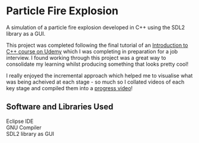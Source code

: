 # Particle Fire Explosion
A simulation of a particle fire explosion developed in C++ using the SDL2 library as a GUI.

This project was completed following the final tutorial of an [Introduction to C++ course on Udemy](https://www.udemy.com/course/free-learn-c-tutorial-beginners/learn/lecture/1747908#overview) which I was completing in preparation for a job interview. I found working through this project was a great way to consolidate my learning whilst producing something that looks pretty cool!

I really enjoyed the incremental approach which helped me to visualise what was being acheived at each stage - so much so I collated videos of each key stage and compiled them into a [progress video](https://youtu.be/Lp6_RpcIj0E)!


## Software and Libraries Used
Eclipse IDE <br>
GNU Compiler <br>
SDL2 library as GUI <br>
